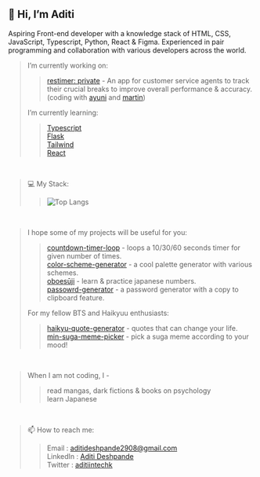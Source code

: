 <h2>👋 Hi, I’m Aditi </h2>

<p>Aspiring Front-end developer with a knowledge stack of HTML, CSS, JavaScript, Typescript, Python, React & Figma. Experienced in pair programming and collaboration with various developers across the world.</p>

> I’m currently working on:
> > [restimer: private]() - An app for customer service agents to track their crucial breaks to improve overall performance & accuracy. (coding with [ayuni](https://github.com/ayuninotayutu) and [martin](https://github.com/MBlore))<br/>
> 
> I’m currently learning:
> > [Typescript](https://www.typescriptlang.org/) <br/>
> > [Flask](https://flask.palletsprojects.com/en/3.0.x/) <br/>
> > [Tailwind](https://tailwindcss.com/) <br/>
> > [React](https://react.dev/)

<br/>

> 💻 My Stack:
> > ![Top Langs](https://github-readme-stats.vercel.app/api/top-langs/?username=Aditi002-holo&layout=compact&show_icons=true&theme=onedark)

<br/>

> I hope some of my projects will be useful for you:
> > [countdown-timer-loop](https://aditi002-holo.github.io/countdown-timer-loop/) - loops a 10/30/60 seconds timer for given number of times. <br/>
> > [color-scheme-generator](https://aditi002-holo.github.io/color-scheme-generator/) - a cool palette generator with various schemes. <br/>
> > [oboesūji](https://aditi002-holo.github.io/oboeSuji/) - learn & practice japanese numbers. <br/>
> > [passowrd-generator](https://aditi002-holo.github.io/password-generator/) - a password generator with a copy to clipboard feature. <br/>
> 
> For my fellow BTS and Haikyuu enthusiasts:
> > [haikyu-quote-generator](https://aditi002-holo.github.io/haikyu-quote-generator/) - quotes that can change your life. <br/>
> > [min-suga-meme-picker](https://aditi002-holo.github.io/min-suga-meme-picker/) - pick a suga meme according to your mood! <br/>

<br/>

> When I am not coding, I -
> > read mangas, dark fictions & books on psychology <br/>
> > learn Japanese

<br/>

> 📫 How to reach me:
> > Email    : aditideshpande2908@gmail.com <br/>
> > LinkedIn : [Aditi Deshpande](https://www.linkedin.com/in/aditi-deshpande-b6966122a/) <br/>
> > Twitter  : [aditiintechk](https://twitter.com/aditiintechk) <br/>





<!---
> I hope some of my projects will be useful for you:
> > [countdown-timer-loop](https://aditi002-holo.github.io/countdown-timer-loop/) - An app that loops a 10/30/60 seconds timer for given number of times. You can use it to polish your skills or for short workouts. <br>
> > [biblio-stack](https://github.com/Aditi002-holo/biblio-stack) - An app that tracks our reads & store our thoughts/learings throughout the year<br/>
> 
> For BTS and Haikyuu enthusiasts:
> > [Typescript](https://www.typescriptlang.org/) <br/>
> > [Flask](https://flask.palletsprojects.com/en/3.0.x/) <br/>
> > [Tailwind](https://tailwindcss.com/)

<br/>
--->
